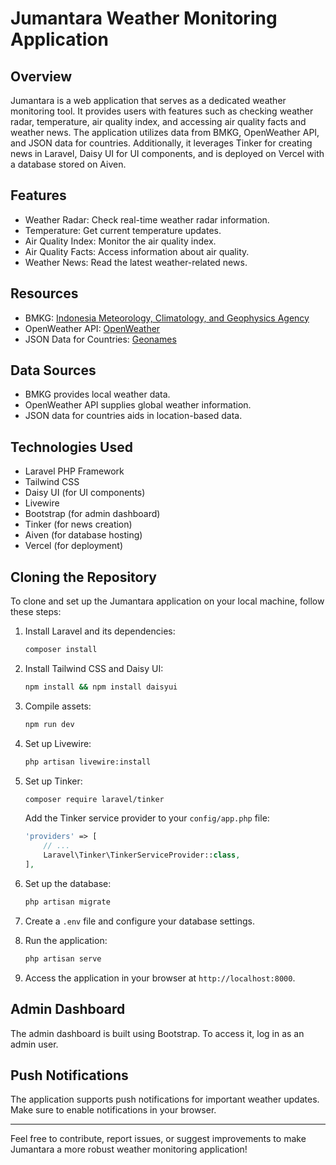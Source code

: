 # Jumantara Weather Monitoring Application

## Overview

Jumantara is a web application that serves as a dedicated weather monitoring tool. It provides users with features such as checking weather radar, temperature, air quality index, and accessing air quality facts and weather news. The application utilizes data from BMKG, OpenWeather API, and JSON data for countries. Additionally, it leverages Tinker for creating news in Laravel, Daisy UI for UI components, and is deployed on Vercel with a database stored on Aiven.

## Features

- Weather Radar: Check real-time weather radar information.
- Temperature: Get current temperature updates.
- Air Quality Index: Monitor the air quality index.
- Air Quality Facts: Access information about air quality.
- Weather News: Read the latest weather-related news.

## Resources

- BMKG: [Indonesia Meteorology, Climatology, and Geophysics Agency](https://www.bmkg.go.id/)
- OpenWeather API: [OpenWeather](https://openweathermap.org/api)
- JSON Data for Countries: [Geonames](http://www.geonames.org/export/web-services.html#countrynames)

## Data Sources

- BMKG provides local weather data.
- OpenWeather API supplies global weather information.
- JSON data for countries aids in location-based data.

## Technologies Used

- Laravel PHP Framework
- Tailwind CSS
- Daisy UI (for UI components)
- Livewire
- Bootstrap (for admin dashboard)
- Tinker (for news creation)
- Aiven (for database hosting)
- Vercel (for deployment)

## Cloning the Repository

To clone and set up the Jumantara application on your local machine, follow these steps:

1. Install Laravel and its dependencies:

   ```bash
   composer install
   ```

2. Install Tailwind CSS and Daisy UI:

   ```bash
   npm install && npm install daisyui
   ```

3. Compile assets:

   ```bash
   npm run dev
   ```

4. Set up Livewire:

   ```bash
   php artisan livewire:install
   ```

5. Set up Tinker:

   ```bash
   composer require laravel/tinker
   ```

   Add the Tinker service provider to your `config/app.php` file:

   ```php
   'providers' => [
       // ...
       Laravel\Tinker\TinkerServiceProvider::class,
   ],
   ```

6. Set up the database:

   ```bash
   php artisan migrate
   ```

7. Create a `.env` file and configure your database settings.

8. Run the application:

   ```bash
   php artisan serve
   ```

9. Access the application in your browser at `http://localhost:8000`.

## Admin Dashboard

The admin dashboard is built using Bootstrap. To access it, log in as an admin user.

## Push Notifications

The application supports push notifications for important weather updates. Make sure to enable notifications in your browser.

---

Feel free to contribute, report issues, or suggest improvements to make Jumantara a more robust weather monitoring application!

